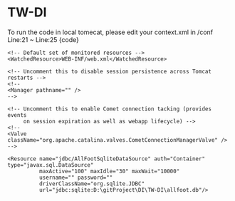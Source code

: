 # TW-DI
To run the code in local tomecat, please edit your context.xml in /conf
Line:21 ~ Line:25
{code}
<Context>

    <!-- Default set of monitored resources -->
    <WatchedResource>WEB-INF/web.xml</WatchedResource>

    <!-- Uncomment this to disable session persistence across Tomcat restarts -->
    <!--
    <Manager pathname="" />
    -->

    <!-- Uncomment this to enable Comet connection tacking (provides events
         on session expiration as well as webapp lifecycle) -->
    <!--
    <Valve className="org.apache.catalina.valves.CometConnectionManagerValve" />
    -->   

    <Resource name="jdbc/AllFootSqliteDataSource" auth="Container" type="javax.sql.DataSource"
              maxActive="100" maxIdle="30" maxWait="10000"
              username="" password=""
              driverClassName="org.sqlite.JDBC"
              url="jdbc:sqlite:D:\gitProject\DI\TW-DI\allfoot.db"/>

</Context>
